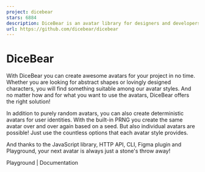 ```yaml
---
project: dicebear
stars: 6884
description: DiceBear is an avatar library for designers and developers. 🌍
url: https://github.com/dicebear/dicebear
---
```


DiceBear
========

With DiceBear you can create awesome avatars for your project in no time. Whether you are looking for abstract shapes or lovingly designed characters, you will find something suitable among our avatar styles. And no matter how and for what you want to use the avatars, DiceBear offers the right solution!

In addition to purely random avatars, you can also create deterministic avatars for user identities. With the built-in PRNG you create the same avatar over and over again based on a seed. But also individual avatars are possible! Just use the countless options that each avatar style provides.

And thanks to the JavaScript library, HTTP API, CLI, Figma plugin and Playground, your next avatar is always just a stone's throw away!

Playground | Documentation
